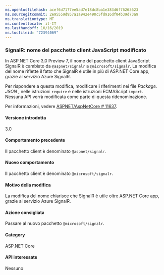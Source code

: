 ```yaml
---
ms.openlocfilehash: acef6d7177ee5ad7e18dc8ba1e383d6f76263623
ms.sourcegitcommit: 2e95559d957a1a942e490c5fd916df04b39d73a9
ms.translationtype: MT
ms.contentlocale: it-IT
ms.lasthandoff: 10/16/2019
ms.locfileid: "72394069"
---
```

### <a name="signalr-javascript-client-package-name-changed"></a>SignalR: nome del pacchetto client JavaScript modificato

In ASP.NET Core 3,0 Preview 7, il nome del pacchetto client JavaScript SignalR è cambiato da `@aspnet/signalr` a `@microsoft/signalr`. La modifica del nome riflette il fatto che SignalR è utile in più di ASP.NET Core app, grazie al servizio Azure SignalR.

Per rispondere a questa modifica, modificare i riferimenti nei file *Package. JSON* , nelle istruzioni `require` e nelle istruzioni ECMAScript `import`. Nessuna API verrà modificata come parte di questa ridenominazione.

Per informazioni, vedere [ASPNET/AspNetCore # 11637](https://github.com/aspnet/AspNetCore/issues/11637).

#### <a name="version-introduced"></a>Versione introdotta

3.0

#### <a name="old-behavior"></a>Comportamento precedente

Il pacchetto client è denominato `@aspnet/signalr`.

#### <a name="new-behavior"></a>Nuovo comportamento

Il pacchetto client è denominato `@microsoft/signalr`.

#### <a name="reason-for-change"></a>Motivo della modifica

La modifica del nome chiarisce che SignalR è utile oltre ASP.NET Core app, grazie al servizio Azure SignalR.

#### <a name="recommended-action"></a>Azione consigliata

Passare al nuovo pacchetto `@microsoft/signalr`.

#### <a name="category"></a>Category

ASP.NET Core

#### <a name="affected-apis"></a>API interessate

Nessuno

<!-- 

#### Affected APIs

Not detectable via API analysis

-->
